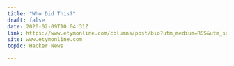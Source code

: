 ```yaml
---
title: "Who Did This?"
draft: false
date: 2020-02-09T10:04:31Z
link: https://www.etymonline.com/columns/post/bio?utm_medium=RSS&utm_source=hune
site: www.etymonline.com
topic: Hacker News  

---
```

